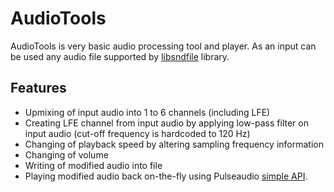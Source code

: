 # AudioTools

AudioTools is very basic audio processing tool and player. As an input can be used any audio file supported by [libsndfile](http://www.mega-nerd.com/libsndfile/) library.

## Features

- Upmixing of input audio into 1 to 6 channels (including LFE)
- Creating LFE channel from input audio by applying low-pass filter on input audio (cut-off frequency is hardcoded to 120 Hz)
- Changing of playback speed by altering sampling frequency information
- Changing of volume
- Writing of modified audio into file
- Playing modified audio back on-the-fly using Pulseaudio [simple API](http://freedesktop.org/software/pulseaudio/doxygen/simple.html).
